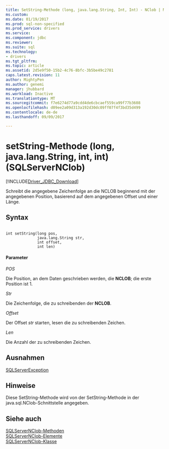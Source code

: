 ```yaml
---
title: SetString-Methode (long, java.lang.String, Int, Int) - NClob | Microsoft Docs
ms.custom: 
ms.date: 01/19/2017
ms.prod: sql-non-specified
ms.prod_service: drivers
ms.service: 
ms.component: jdbc
ms.reviewer: 
ms.suite: sql
ms.technology:
- drivers
ms.tgt_pltfrm: 
ms.topic: article
ms.assetid: 2d5e9f50-15b2-4c76-8bfc-3b5be49c2781
caps.latest.revision: 11
author: MightyPen
ms.author: genemi
manager: jhubbard
ms.workload: Inactive
ms.translationtype: MT
ms.sourcegitcommit: f7e6274d77a9cdd4de6cbcaef559ca99f77b3608
ms.openlocfilehash: d09ee2a09d313a192d30dc09ff07f4f3bd35d499
ms.contentlocale: de-de
ms.lasthandoff: 09/09/2017

---
```

# <a name="setstring-method-long-javalangstring-int-int-sqlservernclob"></a>setString-Methode (long, java.lang.String, int, int) (SQLServerNClob)
[!INCLUDE[Driver_JDBC_Download](../../../includes/driver_jdbc_download.md)]

  Schreibt die angegebene Zeichenfolge an die NCLOB beginnend mit der angegebenen Position, basierend auf dem angegebenen Offset und einer Länge.  
  
## <a name="syntax"></a>Syntax  
  
```  
  
int setString(long pos,  
              java.lang.String str,  
              int offset,  
              int len)  
```  
  
#### <a name="parameters"></a>Parameter  
 *POS*  
  
 Die Position, an dem Daten geschrieben werden, die **NCLOB**; die erste Position ist 1.  
  
 *Str*  
  
 Die Zeichenfolge, die zu schreibenden der **NCLOB**.  
  
 *Offset*  
  
 Der Offset *str* starten, lesen die zu schreibenden Zeichen.  
  
 *Len*  
  
 Die Anzahl der zu schreibenden Zeichen.  
  
## <a name="exceptions"></a>Ausnahmen  
 [SQLServerException](../../../connect/jdbc/reference/sqlserverexception-class.md)  
  
## <a name="remarks"></a>Hinweise  
 Diese SetString-Methode wird von der SetString-Methode in der java.sql.NClob-Schnittstelle angegeben.  
  
## <a name="see-also"></a>Siehe auch  
 [SQLServerNClob-Methoden](../../../connect/jdbc/reference/sqlservernclob-methods.md)   
 [SQLServerNClob-Elemente](../../../connect/jdbc/reference/sqlservernclob-members.md)   
 [SQLServerNClob-Klasse](../../../connect/jdbc/reference/sqlservernclob-class.md)  
  
  

